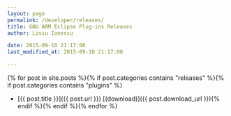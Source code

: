 ```yaml
---
layout: page
permalink: /developer/releases/
title: GNU ARM Eclipse Plug-ins Releases
author: Liviu Ionescu

date: 2015-09-10 21:17:00
last_modified_at: 2015-09-10 21:17:00

---
```


{% for post in site.posts %}{% if post.categories contains "releases" %}{% if post.categories contains "plugins" %}
* [{{ post.title }}]({{ post.url }}) [(download)]({{ post.download_url }}){% endif %}{% endif %}{% endfor %}

